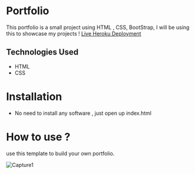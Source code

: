# Portfolio

This portfolio is a small project using HTML , CSS, BootStrap, I will be using this to showcase my projects !
[Live Heroku Deployment]( https://portfolio-heena.herokuapp.com/)

## Technologies Used
* HTML
* CSS

# Installation
* No need to install any software , just open up index.html

# How to use ?
use this template to build your own portfolio.

![Capture1](https://user-images.githubusercontent.com/70226301/112539962-02faed80-8d88-11eb-91ae-0c5f31bbdee9.JPG)
